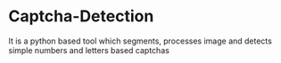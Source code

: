 # Captcha-Detection
It is a python based tool which segments, processes image and detects simple numbers and letters based captchas
